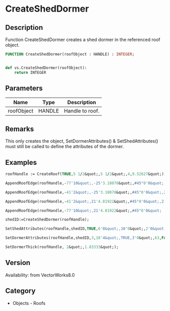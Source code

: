 # CreateShedDormer

## Description
Function CreateShedDormer creates a shed dormer in the referenced roof object.

```pascal
FUNCTION CreateShedDormer(roofObject : HANDLE) : INTEGER;
```

```python

def vs.CreateShedDormer(roofObject):
    return INTEGER
```

## Parameters
|Name|Type|Description|
|---|---|---|
|roofObject|HANDLE|Handle to roof.|

## Remarks
This only creates the object, SetDormerAttributes() &amp; SetShedAttributes() must still be called to define the attributes of the dormer.

## Examples
```pascal
roofHandle := CreateRoof(TRUE,5 1/2&quot;,5 1/2&quot;,4,9.52627&quot;);

AppendRoofEdge(roofHandle,-77'10&quot;,-25'3.18078&quot;,#45°0'0&quot;,2'0&quot;,10'0&quot;);

AppendRoofEdge(roofHandle,-41'2&quot;,-25'3.18078&quot;,#45°0'0&quot;,2'0&quot;,10'0&quot;);

AppendRoofEdge(roofHandle,-41'2&quot;,21'4.81922&quot;,#45°0'0&quot;,2'0&quot;,10'0&quot;);

AppendRoofEdge(roofHandle,-77'10&quot;,21'4.81922&quot;,#45°0'0&quot; ,2'0&quot;,10'0&quot;);

shedID:=CreateShedDormer(roofHandle);

SetShedAttributes(roofHandle,shedID,TRUE,6'0&quot;,10'0&quot;,2'0&quot;,#8°0'0&quot;);

SetDormerAttributes(roofHandle,shedID,3,18'4&quot;,TRUE,3'0&quot;,63,FALSE, 3'0&quot;);

SetDormerThick(roofHandle, 2&quot;,1.83333&quot;);


```

## Version
Availability: from VectorWorks8.0
## Category
* Objects - Roofs

